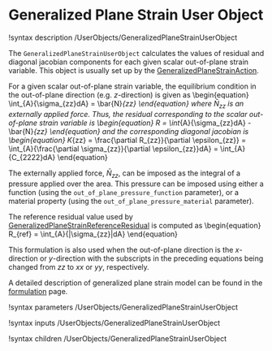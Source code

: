 # Generalized Plane Strain User Object

!syntax description /UserObjects/GeneralizedPlaneStrainUserObject

The `GeneralizedPlaneStrainUserObject` calculates the values of residual and diagonal jacobian components for each given scalar out-of-plane strain variable. This object is usually set up by the [GeneralizedPlaneStrainAction](SolidMechanics/GeneralizedPlaneStrain/index.md).

For a given scalar out-of-plane strain variable, the equilibrium condition in the out-of-plane direction (e.g. $z$-direction) is given as
\begin{equation}
	\int_{A}{\sigma_{zz}dA} = \bar{N}_{zz}
\end{equation}
where $\bar{N}_{zz}$ is an externally applied force.  Thus, the residual corresponding to the scalar out-of-plane strain variable is
\begin{equation}
	R = \int_{A}{\sigma_{zz}dA} - \bar{N}_{zz}
\end{equation}
and the corresponding diagonal jacobian is
\begin{equation}
	K_{zz} = \frac{\partial R_{zz}}{\partial \epsilon_{zz}} = \int_{A}{\frac{\partial \sigma_{zz}}{\partial \epsilon_{zz}}dA} = \int_{A}{C_{2222}dA}
\end{equation}

The externally applied force, $\bar{N}_{zz}$, can be imposed as the integral of a pressure applied over the area. This pressure can be imposed using either a function (using the `out_of_plane_pressure_function` parameter), or a material property (using the `out_of_plane_pressure_material` parameter).

The reference residual value used by [GeneralizedPlaneStrainReferenceResidual](/GeneralizedPlaneStrainReferenceResidual.md) is computed as
\begin{equation}
	R_{ref} = \int_{A}{|\sigma_{zz}|dA}
\end{equation}

This formulation is also used when the out-of-plane direction is the $x$-direction or $y$-direction with the subscripts in the preceding equations being changed from $zz$ to $xx$ or $yy$, respectively.

A detailed description of generalized plane strain model can be found in the [formulation](solid_mechanics/generalized_plane_strain.md) page.

!syntax parameters /UserObjects/GeneralizedPlaneStrainUserObject

!syntax inputs /UserObjects/GeneralizedPlaneStrainUserObject

!syntax children /UserObjects/GeneralizedPlaneStrainUserObject

